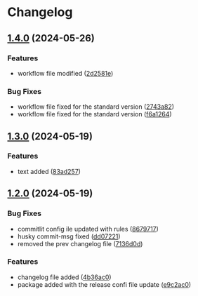 # Changelog

## [1.4.0](https://github.com/sarikamahboob/frontend-boilerplate-next/compare/v1.3.0...v1.4.0) (2024-05-26)


### Features

* workflow file modified ([2d2581e](https://github.com/sarikamahboob/frontend-boilerplate-next/commit/2d2581ec2dcad745e6f935445142c3b3257abccd))


### Bug Fixes

* workflow file fixed for the standard version ([2743a82](https://github.com/sarikamahboob/frontend-boilerplate-next/commit/2743a82e1aa39c1bbd3cf068938d448ab174f069))
* workflow file fixed for the standard version ([f6a1264](https://github.com/sarikamahboob/frontend-boilerplate-next/commit/f6a126443f4350eba3da53e3475df80b7424fc08))

## [1.3.0](https://github.com/sarikamahboob/frontend-boilerplate-next/compare/v1.2.0...v1.3.0) (2024-05-19)


### Features

* text added ([83ad257](https://github.com/sarikamahboob/frontend-boilerplate-next/commit/83ad25715269779a64c9e85954aae4d3ca3bd520))

## [1.2.0](https://github.com/sarikamahboob/frontend-boilerplate-next/compare/v1.1.1...v1.2.0) (2024-05-19)


### Bug Fixes

* commitlit config ile updated with rules ([8679717](https://github.com/sarikamahboob/frontend-boilerplate-next/commit/867971749c7cf2d27441312a0e62f5b7eb2152e4))
* husky commit-msg fixed ([dd07221](https://github.com/sarikamahboob/frontend-boilerplate-next/commit/dd07221585d750c1ef59a11e05e8f8f4b5055218))
* removed the prev changelog file ([7136d0d](https://github.com/sarikamahboob/frontend-boilerplate-next/commit/7136d0d296de8025ccc46a3e72c84b15be766e45))


### Features

* changelog file added ([4b36ac0](https://github.com/sarikamahboob/frontend-boilerplate-next/commit/4b36ac0b265ff346cc086c145e25ef188e9e3d6f))
* package added with the release confi file update ([e9c2ac0](https://github.com/sarikamahboob/frontend-boilerplate-next/commit/e9c2ac003295b07f57698934f0d09a03dfeac967))
